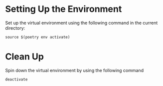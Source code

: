 # Setting Up the Environment

Set up the virtual environment using the following command in the current directory:

```source $(poetry env activate)```

# Clean Up

Spin down the virtual environment by using the following command

```deactivate```